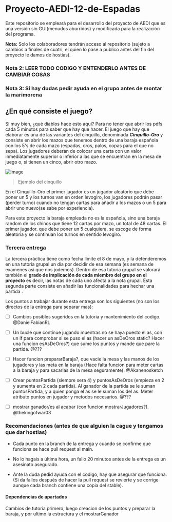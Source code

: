 # Proyecto-AEDI-12-de-Espadas
Este repositorio se empleará para el desarrollo del proyecto de AEDI que es una versión sin GUI(menudos aburridos) y modificada para la realización del programa.

**Nota:** Solo los colaboradores tendrán acceso al repositorio (sujeto a cambios a finales de cuatri, el quien lo pase a publico antes del fin del proyecto le damos de hostias).

### **Nota 2:** LEER TODO CODIGO Y ENTENDERLO ANTES DE CAMBIAR COSAS

### **Nota 3:** Si hay dudas pedir ayuda en el grupo antes de montar la marimorena

## ¿En qué consiste el juego?

Si muy bien, ¿qué diablos hace esto aquí? Para no tener que abrir los pdfs cada 5 minutos para saber que hay que hacer.
El juego que hay que elaborar es una de las variantes del cinquillo, denominada ***Cinquillo-Oro*** y consiste en abrir los mazos que tenemos dentro de una baraja española con los 5's de cada mazo (espadas, oros, palos, copas para el que no sepa). Los jugadores deberán de colocar una carta con un valor inmediatamente superior o inferior a las que se encuentran en la mesa de juego o, si tienen un cinco, abrir otro mazo.

![image](https://user-images.githubusercontent.com/90091466/226657303-e5799d83-6f5b-4176-85d0-ff8396225b81.png)
> Ejemplo del cinquillo

En el Cinquillo-Oro el primer jugador es un jugador aleatorio que debe poner un 5 y los turnos van en orden levogiro, los jugadores podrán pasar (perder turno) cuando no tengan cartas para añadir a los mazos o un 5 para abrir uno nuevo(se sabe por experiencia).

Para este proyecto la baraja empleada no es la española, sino una baraja random de los chinos que tiene 12 cartas por mazo, un total de 48 cartas. El primer jugador. que debe poner un 5 cualquiera, se escoge de forma aleatoria y se continuan los turnos en sentido levogiro.

### Tercera entrega

La tercera práctica tiene como fecha límite el 8 de mayo, y la defenderemos en una tutoría grupal un dia por decidir de esa semana (es semana de examenes asi que nos jodemos). Dentro de esa tutoría grupal se valorará también el **grado de implicación de cada miembro del grupo en el proyecto** es decir, las notas de cada uno afecta a la nota grupal. Esta segunda parte consiste en añadir las funcionalidades para hechar una partida .

Los puntos a trabajar durante esta entrega son los siguientes (no son los directos de la entrega para separar mas):
  
- [ ] Cambios posibles sugeridos en la tutoria y mantenimiento del codigo. @DanielFabianRL

- [ ] Un bucle que continue jugando muentras no se haya puesto el as, con un if para comprobar si se puso el as (hacer un asDeOros static? Hacer una funcion         esAsDeOros?) que sume los puntos y mande que pare la partida.  @??? 

- [ ] Hacer funcion prepararBaraja?, que vacie la mesa y las manos de los jugadores y las meta en la baraja (Hace falta funcion para meter cartas a la baraja y para sacarlas de la mesa seguramente). @Akanenosketch

- [ ] Crear puntosPartida (siempre sera 4) y puntosAsDeOros (empieza en 2 y aumenta en 2 cada partida). Al ganador de la partida se le suman puntosPartida, y a quien ponga el as se le suman los del as. Meter atributo puntos en jugador y metodos necesarios. @???

- [ ] mostrar ganador/es al acabar (con funcion mostrarJugadores?). @thekingofwar03


### Recomendaciones (antes de que alguien la cague y tengamos que dar hostias)
- Cada punto en la branch de la entrega y cuando se confirme que funciona se hace pull request al main.

- No lo hagais a última hora, un fallo 20 minutos antes de la entrega es un asesinato asegurado.

- Ante la duda pedid ayuda con el codigo, hay que asegurar que funciona. (Si da fallos después de hacer la pull request se revierte y se corrige aunque cada branch contiene una copia del stable).


#### Dependencias de apartados

Cambios de tutoria primero, luego creacion de los puntos y preparar la baraja, y por ultimo la estructura y el mostrarGanador
